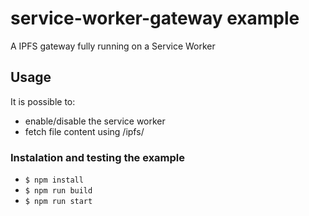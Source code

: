# service-worker-gateway example

A IPFS gateway fully running on a Service Worker

## Usage

It is possible to:
- enable/disable the service worker
- fetch file content using /ipfs/<file-hash>

### Instalation and testing the example

* `$ npm install`
* `$ npm run build`
* `$ npm run start`